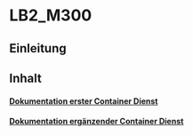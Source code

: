# LB2_M300


## Einleitung 

## Inhalt

#### [Dokumentation erster Container Dienst](LB2_M300/1Container.md  "Dokumentation erster Container Dienst")

#### [Dokumentation ergänzender Container Dienst](M306Router/Einfuehrung.md "2. Einfuehrung ")
